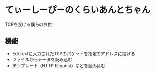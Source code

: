 # てぃーしーぴーのくらいあんとちゃん
TCPを投げる僕らのお供

## 機能
* EditTextに入力されたTCPのパケットを指定のアドレスに投げる
* ファイルからデータを読み込む
* テンプレート（HTTP Request）などを読み込む

